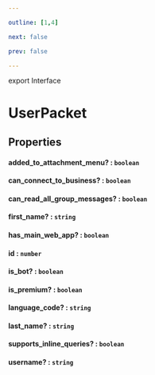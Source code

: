 ```yaml
---

outline: [1,4]

next: false

prev: false

---
```


export Interface
# UserPacket

## Properties

#### added_to_attachment_menu? : `boolean`

#### can_connect_to_business? : `boolean`

#### can_read_all_group_messages? : `boolean`

#### first_name? : `string`

#### has_main_web_app? : `boolean`

#### id : `number`

#### is_bot? : `boolean`

#### is_premium? : `boolean`

#### language_code? : `string`

#### last_name? : `string`

#### supports_inline_queries? : `boolean`

#### username? : `string`
